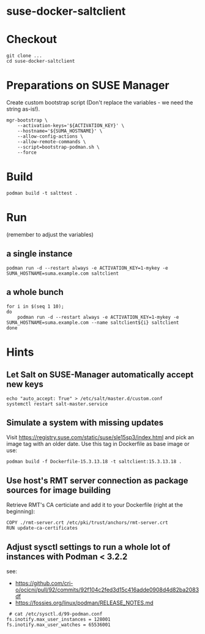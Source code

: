 # suse-docker-saltclient

# Checkout
```
git clone ...
cd suse-docker-saltclient
```

# Preparations on SUSE Manager

Create custom bootstrap script (Don't replace the variables - we need the string as-is!).
```
mgr-bootstrap \
	--activation-keys='${ACTIVATION_KEY}' \
	--hostname='${SUMA_HOSTNAME}' \
	--allow-config-actions \
	--allow-remote-commands \
	--script=bootstrap-podman.sh \
	--force
```

# Build
```
podman build -t salttest .
```

# Run

(remember to adjust the variables)

## a single instance
```
podman run -d --restart always -e ACTIVATION_KEY=1-mykey -e SUMA_HOSTNAME=suma.example.com saltclient
```

## a whole bunch
```
for i in $(seq 1 10); 
do 
	podman run -d --restart always -e ACTIVATION_KEY=1-mykey -e SUMA_HOSTNAME=suma.example.com --name saltclient${i} saltclient
done
```

# Hints

## Let Salt on SUSE-Manager automatically accept new keys
```
echo "auto_accept: True" > /etc/salt/master.d/custom.conf
systemctl restart salt-master.service
```

## Simulate a system with missing updates
Visit https://registry.suse.com/static/suse/sle15sp3/index.html and pick an image tag with an older date.
Use this tag in Dockerfile as base image or use:
```
podman build -f Dockerfile-15.3.13.18 -t saltclient:15.3.13.18 .
```

## Use host's RMT server connection as package sources for image building
Retrieve RMT's CA certiciate and add it to your Dockerfile (right at the beginning):
```
COPY ./rmt-server.crt /etc/pki/trust/anchors/rmt-server.crt
RUN update-ca-certificates
```

## Adjust sysctl settings to run a whole lot of instances with Podman < 3.2.2 

see: 
- https://github.com/cri-o/ocicni/pull/92/commits/92f104c2fed3d15c416adde0908d4d82ba2083df
- https://fossies.org/linux/podman/RELEASE_NOTES.md

```
 # cat /etc/sysctl.d/99-podman.conf
fs.inotify.max_user_instances = 128001
fs.inotify.max_user_watches = 65536001
```


